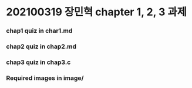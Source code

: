 # 202100319 장민혁 chapter 1, 2, 3 과제



### chap1 quiz in char1.md
### chap2 quiz in chap2.md
### chap3 quiz in chap3.c
### Required images in image/